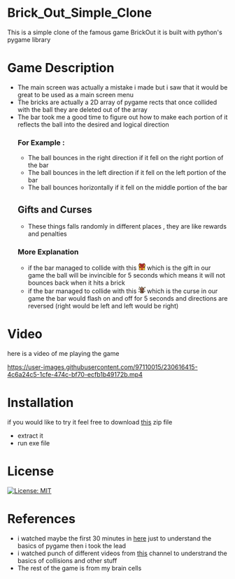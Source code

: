 # Brick_Out_Simple_Clone
This is a simple clone of the famous game BrickOut 
it is built with python's pygame library 

# Game Description
* The main screen was actually a mistake i made but i saw that it would be great to be used as a main screen menu
* The bricks are actually a 2D array of pygame rects that once collided with the ball they are deleted out of the array
* The bar took me a good time to figure out how to make each portion of it reflects the ball into the desired and logical direction
  ### For Example :
  * The ball bounces in the right direction if it fell on the right portion of the bar
  * The ball bounces in the left direction if it fell on the left portion of the bar
  * The ball bounces horizontally if it fell on the middle portion of the bar
  ## Gifts and Curses
  * These things falls randomly in different places , they are like rewards and penalties
  ### More Explanation
  * if the bar managed to collide with this ![](giftbox.png) which is the gift in our game
  the ball will be invincible for 5 seconds which means it will not bounces back when it hits a brick
  * if the bar managed to collide with this ![](curse.png) which is the curse in our game
  the bar would flash on and off for 5 seconds and directions are reversed (right would be left and left would be right)
  
# Video
here is a video of me playing the game





https://user-images.githubusercontent.com/97110015/230616415-4c6a24c5-1cfe-474c-bf70-ecfb1b49172b.mp4





# Installation
if you would like to try it feel free to download [this](https://github.com/YUSUF-SELEIM/Brick_Out_Simple_Clone/raw/main/BrickOut.zip) zip file 
* extract it
* run exe file

# License
[![License: MIT](https://img.shields.io/badge/License-MIT-yellow.svg)](https://opensource.org/licenses/MIT)

# References
* i watched maybe the first 30 minutes in [here](https://youtu.be/FfWpgLFMI7w) just to understand the basics of pygame then i took the lead
* i watched punch of different videos from [this](https://www.youtube.com/@ClearCode) channel to understrand the basics of collisions and other stuff
* The rest of the game is from my brain cells

